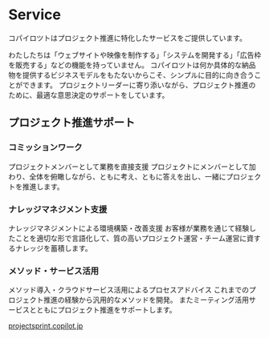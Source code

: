 # Service

コパイロツトはプロジェクト推進に特化したサービスをご提供しています。

わたしたちは「ウェブサイトや映像を制作する」「システムを開発する」「広告枠を販売する」などの機能を持っていません。
コパイロツトは何か具体的な納品物を提供するビジネスモデルをもたないからこそ、シンプルに目的に向き合うことができます。
プロジェクトリーダーに寄り添いながら、プロジェクト推進のために、最適な意思決定のサポートをしています。

## プロジェクト推進サポート

### コミッションワーク

プロジェクトメンバーとして業務を直接支援
プロジェクトにメンバーとして加わり、全体を俯瞰しながら、ともに考え、ともに答えを出し、一緒にプロジェクトを推進します。

### ナレッジマネジメント支援

ナレッジマネジメントによる環境構築・改善支援
お客様が業務を通じて経験したことを適切な形で言語化して、質の高いプロジェクト運営・チーム運営に資するナレッジを蓄積します。

### メソッド・サービス活用

メソッド導入・クラウドサービス活用によるプロセスアドバイス
これまでのプロジェクト推進の経験から汎用的なメソッドを開発。
またミーティング活用サービスとともにプロジェクト推進をサポートします。

[projectsprint.copilot.jp](https://projectsprint.copilot.jp/)
